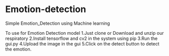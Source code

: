 # Emotion-detection

Simple Emotion_Detection using Machine learning

To use for Emotion Detection model 
1.Just clone or Download and unzip our respiratory 
2.Install tensorflow and cv2 in the system using pip 
3.Run the gui.py 
4.Upload the image in the gui 
5.Click on the detect button to detect the emotion.
